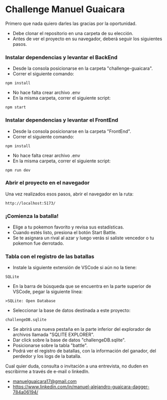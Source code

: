 # Challenge Manuel Guaicara

Primero que nada quiero darles las gracias por la oportunidad.

- Debe clonar el repositorio en una carpeta de su elección.
- Antes de ver el proyecto en su navegador, deberá seguir los siguientes pasos.

### Instalar dependencias y levantar el BackEnd

- Desde la consola posicionarse en la carpeta "challenge-guaicara".
- Correr el siguiente comando:

```
npm install
```

- No hace falta crear archivo .env
- En la misma carpeta, correr el siguiente script:

```
npm start
```

### Instalar dependencias y levantar el FrontEnd

- Desde la consola posicionarse en la carpeta "FrontEnd".
- Correr el siguiente comando:

```
npm install
```

- No hace falta crear archivo .env
- En la misma carpeta, correr el siguiente script:

```
npm run dev
```

### Abrir el proyecto en el navegador

Una vez realizados esos pasos, abrir el navegador en la ruta:

```
http://localhost:5173/
```

### ¡Comienza la batalla!

- Elige a tu pokemon favorito y revisa sus estadísticas.
- Cuando estés listo, presiona el botón Start Battle.
- Se te asignara un rival al azar y luego verás si saliste vencedor o tu pokemon fue derrotado.

### Tabla con el registro de las batallas

- Instale la siguiente extensión de VSCode si aún no la tiene:

```
SQLite
```

- En la barra de búsqueda que se encuentra en la parte superior de VSCode, pegar la siguiente línea:

```
>SQLite: Open Database
```

- Seleccionar la base de datos destinada a este proyecto:

```
challengeDB.sqlite
```

- Se abrirá una nueva pestaña en la parte inferior del explorador de archivos llamada "SQLITE EXPLORER".
- Dar click sobre la base de datos "challengeDB.sqlite".
- Posicionarse sobre la tabla "battle".
- Podrá ver el registro de batallas, con la información del ganador, del perdedor y los logs de la batalla.

Cual quier duda, consulta o invitación a una entrevista, no duden en escribirme a través de e-mail o linkedIn.

- manuelguaicara17@gmail.com
- https://www.linkedin.com/in/manuel-alejandro-guaicara-dagger-784a06194/
